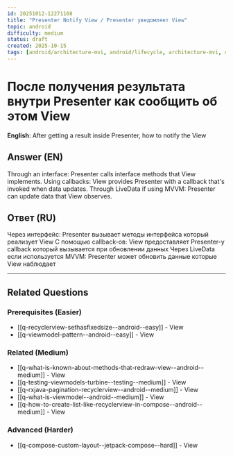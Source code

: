 ```yaml
---
id: 20251012-12271168
title: "Presenter Notify View / Presenter уведомляет View"
topic: android
difficulty: medium
status: draft
created: 2025-10-15
tags: [android/architecture-mvi, android/lifecycle, architecture-mvi, callback, lifecycle, livedata, platform/android, presenter, view, difficulty/medium]
---
```

# После получения результата внутри Presenter как сообщить об этом View

**English**: After getting a result inside Presenter, how to notify the View

## Answer (EN)
Through an interface: Presenter calls interface methods that View implements. Using callbacks: View provides Presenter with a callback that's invoked when data updates. Through LiveData if using MVVM: Presenter can update data that View observes.

## Ответ (RU)
Через интерфейс: Presenter вызывает методы интерфейса который реализует View С помощью callback-ов: View предоставляет Presenter-у callback который вызывается при обновлении данных Через LiveData если используется MVVM: Presenter может обновить данные которые View наблюдает


---

## Related Questions

### Prerequisites (Easier)
- [[q-recyclerview-sethasfixedsize--android--easy]] - View
- [[q-viewmodel-pattern--android--easy]] - View

### Related (Medium)
- [[q-what-is-known-about-methods-that-redraw-view--android--medium]] - View
- [[q-testing-viewmodels-turbine--testing--medium]] - View
- [[q-rxjava-pagination-recyclerview--android--medium]] - View
- [[q-what-is-viewmodel--android--medium]] - View
- [[q-how-to-create-list-like-recyclerview-in-compose--android--medium]] - View

### Advanced (Harder)
- [[q-compose-custom-layout--jetpack-compose--hard]] - View
